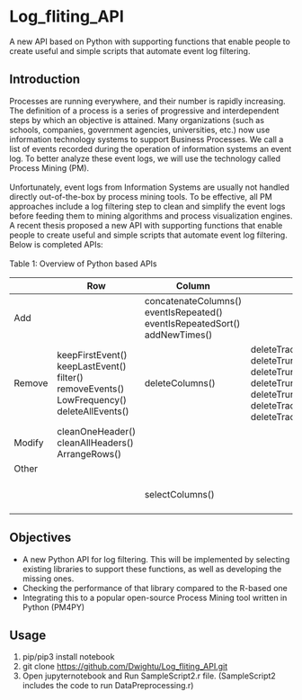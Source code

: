 # Log_fliting_API

A new API based on Python with supporting functions that enable people to create useful and simple scripts that automate event log filtering. 

## Introduction
Processes are running everywhere, and their number is rapidly increasing. The definition of a process is a series of progressive and interdependent steps by which an objective is attained. Many organizations (such as schools, companies, government agencies, universities, etc.) now use information technology systems to support Business Processes. We call a list of events recorded during the operation of information systems an event log. To better analyze these event logs, we will use the technology called Process Mining (PM).  
<br>
Unfortunately, event logs from Information Systems are usually not handled directly out-of-the-box by process mining tools. To be effective, all PM approaches include a log filtering step to clean and simplify the event logs before feeding them to mining algorithms and process visualization engines. A recent thesis proposed a new API with supporting functions that enable people to create useful and simple scripts that automate event log filtering. Below is completed APIs:   
<br>
Table 1: Overview of Python based APIs

|        	| Row                                                                                       	| Column                                                                     	| Trace                                                                                                                                                                                                          	| Other                            	|
|--------	|-------------------------------------------------------------------------------------------	|----------------------------------------------------------------------------	|----------------------------------------------------------------------------------------------------------------------------------------------------------------------------------------------------------------	|----------------------------------	|
| Add    	|                                                                                           	| concatenateColumns() eventIsRepeated() eventIsRepeatedSort() addNewTimes() 	|                                                                                                                                                                                                                	|                                  	|
| Remove 	| keepFirstEvent() keepLastEvent() filter() removeEvents() LowFrequency() deleteAllEvents() 	| deleteColumns()                                                            	| deleteTraceLegthLessThan() deleteTruncattedTracesStart() deleteTruncattedTracesStartSort() deleteTruncatedTracesEnd() deleteTruncatedTracesEndSort() deleteTracesWithTimeLess() deleteTracesWithTimeLessSort() 	|                                  	|
| Modify 	| cleanOneHeader() cleanAllHeaders() ArrangeRows()                                          	|                                                                            	|                                                                                                                                                                                                                	|                                  	|
| Other  	|                                                                                           	|                                                                            	|                                                                                                                                                                                                                	|                                  	|
|        	|                                                                                           	| selectColumns()                                                            	|                                                                                                                                                                                                                	| readCSV() writeCSV() cleanText() 	|

## Objectives
- A new Python API for log filtering. This will be implemented by selecting existing libraries to support these functions, as well as developing the missing ones.
- Checking the performance of that library compared to the R-based one
- Integrating this to a popular open-source Process Mining tool written in Python (PM4PY)

## Usage
1. pip/pip3 install notebook
2. git clone https://github.com/Dwightu/Log_fliting_API.git
3. Open jupyternotebook and Run SampleScript2.r file. (SampleScript2 includes the code to run DataPreprocessing.r)
